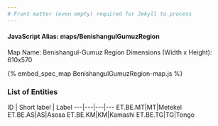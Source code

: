 ```yaml
---
# Front matter (even empty) required for Jekyll to process
---
```


#### JavaScript Alias: maps/BenishangulGumuzRegion

Map Name: Benishangul-Gumuz Region
Dimensions (Width x Height): 610x570



{% embed_spec_map BenishangulGumuzRegion-map.js %}

### List of Entities

ID | Short label | Label
---|---|---|---
ET.BE.MT|MT|Metekel
ET.BE.AS|AS|Asosa
ET.BE.KM|KM|Kamashi
ET.BE.TG|TG|Tongo